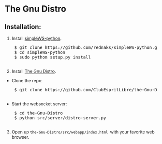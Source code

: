 The Gnu Distro
==============

## Installation:  

1. Install [simpleWS-python](https://github.com/rednaks/simpleWS-python).
    <pre>
    $ git clone https://github.com/rednaks/simpleWS-python.git
    $ cd simpleWS-python
    $ sudo python setup.py install
    </pre>
2. Install [The Gnu Distro](https://github.com/ClubEspritLibre/the-Gnu-Distro.git).
  * Clone the repo:
     <pre>
     $ git clone https://github.com/ClubEspritLibre/the-Gnu-Distro.git
     </pre>
  * Start the websocket server:
     <pre>
     $ cd the-Gnu-Distro
     $ python src/server/distro-server.py 
     </pre>

3. Open up <code>the-Gnu-Distro/src/webapp/index.html </code>with your favorite web browser.
